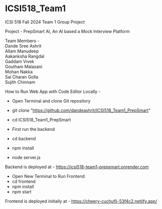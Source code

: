 # ICSI518_Team1

ICSI 518 Fall 2024 Team 1 Group Project

Project - PrepSmart AI, An AI based a Mock Interview Platform

Team Members -  
Dande Sree Ashrit  
Allam Manudeep  
Aakanksha Rangdal  
Gaddam Vivek  
Goutham Malasani  
Mohan Nakka  
Sai Charan Golla  
Sujith Chinnam


How to Run Web App with Code Editor Locally -

* Open Terminal and clone Git repository
* git clone "https://github.com/dandeashrit/ICSI518_Team1_PrepSmart"
* cd ICSI518_Team1_PrepSmart
  
* First run the backend
* cd backend
* npm install
* node server.js

Backend is deployed at - https://icsi518-team1-prepsmart.onrender.com
  
* Open New Terminal to Run Frontend
* cd frontend
* npm install
* npm start

Frontend is deployed initially at - https://cheery-cuchufli-53f4c2.netlify.app/

